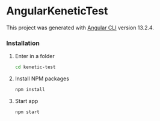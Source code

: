 # AngularKeneticTest

This project was generated with [Angular CLI](https://github.com/angular/angular-cli) version 13.2.4.

### Installation

1. Enter in a folder
   ```sh
   cd kenetic-test
   ```
2. Install NPM packages
   ```sh
   npm install
   ```
3. Start app
   ```sh
   npm start
   ```

